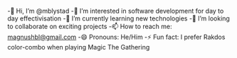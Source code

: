 -👋 Hi, I’m @mblystad
-👀 I’m interested in software development for day to day effectivisation
-🌱 I’m currently learning new technologies
-💞️ I’m looking to collaborate on exciting projects
-📫 How to reach me: magnushbl@gmail.com
-😄 Pronouns: He/Him
-⚡ Fun fact: I prefer Rakdos color-combo when playing Magic The Gathering

<!---
mblystad/mblystad is a ✨ special ✨ repository because its `README.md` (this file) appears on your GitHub profile.
You can click the Preview link to take a look at your changes.
--->

